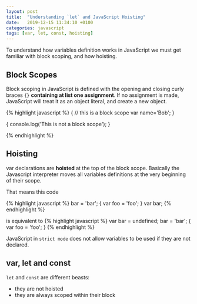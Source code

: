 ```yaml
---
layout: post
title:  "Understanding `let` and JavaScript Hoisting"
date:   2019-12-15 11:34:10 +0100
categories: javascript
tags: [var, let, const, hoisting]
---
```


To understand how variables definition works in JavaScript we must get familiar with block scoping, and how hoisting.

## Block Scopes

Block scoping in JavaScript is defined with the opening and closing curly braces `{}` **containing at list one assignment**. If no assignment is made, JavaScript will treat it as an object literal, and create a new object.

{% highlight javascript %}
{
  // this is a block scope
  var name='Bob';
}

{
  console.log('This is not a block scope');
}

{% endhighlight %}

## Hoisting

var declarations are **hoisted** at the top of the block scope. Basically the Javascript interpreter moves all variables definitions at the very beginning of their scope.

That means this code 

{% highlight javascript %}
bar = 'bar';
{
  var foo = 'foo';
}
var bar;
{% endhighlight %}

is equivalent to 
{% highlight javascript %}
var bar = undefined;
bar = 'bar';
{
  var foo = 'foo';
}
{% endhighlight %}

JavaScript in `strict mode` does not allow variables to be used if they are not declared.

## var, let and const

`let` and `const` are different beasts:
- they are not hoisted
- they are always scoped within their block
